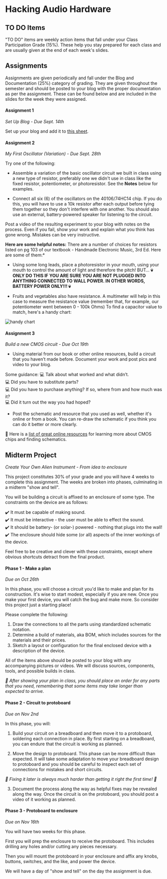 # Hacking Audio Hardware  

## TO DO Items

"TO DO" items are weekly action items that fall under your Class Participation Grade (15%).  These help you stay prepared for each class and are usually given at the end of each week's slides.

## Assignments

Assignments are given periodically and fall under the Blog and Documentation (25%) category of grading.  They are given throughout the semester and should be posted to your blog with the proper documentation as per the assignment.  These can be found below and are included in the slides for the week they were assigned.

#### Assignment 1
*Set Up Blog - Due Sept. 14th*

Set up your blog and add it to [this sheet](https://docs.google.com/spreadsheets/d/1N3ReFHLPdkrUOZKwgPqg1gQX5DbbF7SZ2JsOboCK1Vc/edit#gid=0).  

#### Assignment 2  
*My First Oscillator (Variation) - Due Sept. 28th*

Try one of the following:

- Assemble a variation of the basic oscillator circuit we built in class using a new type of resistor, preferably one we didn't use in class like the fixed resistor, potentiometer, or photoresistor. See the **Notes** below for examples.

- Connect all six (6) of the oscillators on the 40106/74HC14 chip.  If you do this, you will have to use a 10k resistor after each output before tying them together so they don't interfere with one another.  You should also use an external, battery-powered speaker for listening to the circuit.

Post a video of the resulting experiment to your blog with notes on the process.  Even if you fail, show your work and explain what you think has gone wrong.  Mistakes can be very instructive.

**Here are some helpful notes:** There are a number of choices for resistors listed on pg 103 of our textbook - Handmade Electronic Music, 3rd Ed.  Here are some of them:*

  - Using some long leads, place a photoresistor in your mouth, using your mouth to control the amount of light and therefore the pitch! BUT… **💀 ONLY DO THIS IF YOU ARE SURE YOU ARE NOT PLUGGED INTO ANYTHING CONNECTED TO WALL POWER.  IN OTHER WORDS, BATTERY POWER ONLY!!! 💀**

  - Fruits and vegetables also have resistance.  A multimeter will help in this case to measure the resistance value (remember that, for example, our potentiometer went between 0 - 100k Ohms) To find a capacitor value to match, here's a handy chart:

   ![handy chart](https://gr33nonline.files.wordpress.com/2018/04/fig6-oscccts.gif?w=660)

#### Assignment 3
*Build a new CMOS circuit - Due Oct 19th*

   - Using material from our book or other online resources,  build a circuit that you haven’t made before.  Document your work and post pics and video to your blog.  

   Some guidance:
   💻 Talk about what worked and what didn’t.  
   💻 Did you have to substitute parts?  
   💻 Did you have to purchase anything?  If so, where from and how much was it?  
   💻 Did it turn out the way you had hoped?  

   - Post the schematic and resource that you used as well, whether it's online or from a book.  You can re-draw the schematic if you think you can do it better or more clearly.

📝 Here is a [list of great online resources](https://docs.google.com/document/d/1gjxx1U3bvpT6oQhSrtqmzX7B6Rh5-sLsodaqWs2NgYs/edit?usp=sharing) for learning more about CMOS chips and finding schematics.  

## Midterm Project
*Create Your Own Alien Instrument - From idea to enclosure*

This project constitutes 30% of your grade and you will have 4 weeks to complete this assignment.  The weeks are broken into phases, culminating in a midterm "show and tell".  

You will be building a circuit is affixed to an enclosure of some type.  The constraints on the device are as follows:

✔️ It must be capable of making sound.  
✔️ It must be interactive - the user must be able to effect the sound.  
✔️ It should be battery- (or solar-) powered - nothing that plugs into the wall!  
✔️ The enclosure should hide some (or all) aspects of the inner workings of the device.

Feel free to be creative and clever with these constraints, except where obvious shortcuts detract from the final product.  

#### Phase 1 - Make a plan
*Due on Oct 26th*

In this phase, you will choose a circuit you'd like to make and plan for its construction.  It's wise to start modest, especially if you are new.  Once you make your first device, you will catch the bug and make more.  So consider this project just a starting place!

Please complete the following:
  1. Draw the connections to all the parts using standardized schematic notation.
  2. Determine a build of materials, aka BOM, which includes sources for the materials and their prices.
  3. Sketch a layout or configuration for the final enclosed device with a description of the device.  

All of the items above should be posted to your blog with any accompanying pictures or videos.  We will discuss sources, components, tools, and possible builds in class.  

*🚩  After showing your plan in class, you should place an order for any parts that you need, remembering that some items may take longer than expected to arrive.*

#### Phase 2 - Circuit to protoboard
*Due on Nov 2nd*

In this phase, you will:
1. Build your circuit on a breadboard and then move it to a protoboard, soldering each connection in place.  By first starting on a breadboard, you can endure that the circuit is working as planned.  

2. Move the design to protoboard.  This phase can be more difficult than expected.  It will take some adaptation to move your breadboard design to protoboard and you should be careful to inspect each set of connections for mistakes and short circuits.

  *👾 Fixing it later is always much harder than getting it right the first time! 👾*

3. Document the process along the way as helpful fixes may be revealed along the way.   Once the circuit is on the protoboard, you should post a video of it working as planned.


#### Phase 3 - Protoboard to enclosure
*Due on Nov 16th*

You will have two weeks for this phase.  

First you will prep the enclosure to receive the protoboard.  This includes drilling any holes and/or cutting any pieces necessary.  

Then you will mount the protoboard in your enclosure and affix any knobs, buttons, switches, and the like, and power the device.  

We will have a day of "show and tell" on the day the assignment is due.  

